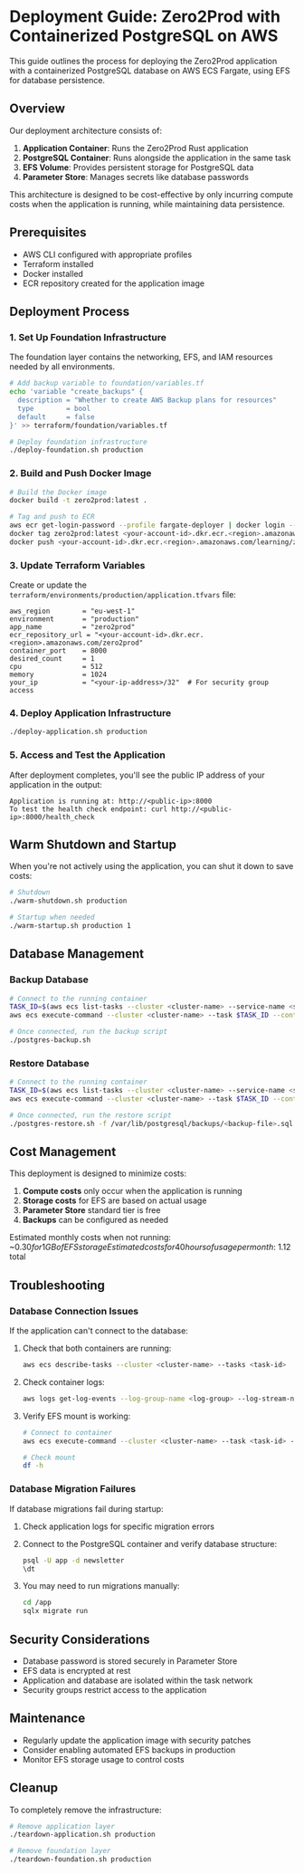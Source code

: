 # Deployment Guide: Zero2Prod with Containerized PostgreSQL on AWS

This guide outlines the process for deploying the Zero2Prod application with a containerized PostgreSQL database on AWS ECS Fargate, using EFS for database persistence.

## Overview

Our deployment architecture consists of:

1. **Application Container**: Runs the Zero2Prod Rust application
2. **PostgreSQL Container**: Runs alongside the application in the same task
3. **EFS Volume**: Provides persistent storage for PostgreSQL data
4. **Parameter Store**: Manages secrets like database passwords

This architecture is designed to be cost-effective by only incurring compute costs when the application is running, while maintaining data persistence.

## Prerequisites

- AWS CLI configured with appropriate profiles
- Terraform installed
- Docker installed
- ECR repository created for the application image

## Deployment Process

### 1. Set Up Foundation Infrastructure

The foundation layer contains the networking, EFS, and IAM resources needed by all environments.

```bash
# Add backup variable to foundation/variables.tf
echo 'variable "create_backups" {
  description = "Whether to create AWS Backup plans for resources"
  type        = bool
  default     = false
}' >> terraform/foundation/variables.tf

# Deploy foundation infrastructure
./deploy-foundation.sh production
```

### 2. Build and Push Docker Image

```bash
# Build the Docker image
docker build -t zero2prod:latest .

# Tag and push to ECR
aws ecr get-login-password --profile fargate-deployer | docker login --username AWS --password-stdin <your-account-id>.dkr.ecr.<region>.amazonaws.com
docker tag zero2prod:latest <your-account-id>.dkr.ecr.<region>.amazonaws.com/learning/zero2prod:latest
docker push <your-account-id>.dkr.ecr.<region>.amazonaws.com/learning/zero2prod:latest
```

### 3. Update Terraform Variables

Create or update the `terraform/environments/production/application.tfvars` file:

```hcl
aws_region        = "eu-west-1"
environment       = "production"
app_name          = "zero2prod"
ecr_repository_url = "<your-account-id>.dkr.ecr.<region>.amazonaws.com/zero2prod"
container_port    = 8000
desired_count     = 1
cpu               = 512
memory            = 1024
your_ip           = "<your-ip-address>/32"  # For security group access
```

### 4. Deploy Application Infrastructure

```bash
./deploy-application.sh production
```

### 5. Access and Test the Application

After deployment completes, you'll see the public IP address of your application in the output:

```
Application is running at: http://<public-ip>:8000
To test the health check endpoint: curl http://<public-ip>:8000/health_check
```

## Warm Shutdown and Startup

When you're not actively using the application, you can shut it down to save costs:

```bash
# Shutdown
./warm-shutdown.sh production

# Startup when needed
./warm-startup.sh production 1
```

## Database Management

### Backup Database

```bash
# Connect to the running container
TASK_ID=$(aws ecs list-tasks --cluster <cluster-name> --service-name <service-name> --query 'taskArns[0]' --output text)
aws ecs execute-command --cluster <cluster-name> --task $TASK_ID --container postgres-container --interactive --command "/bin/bash"

# Once connected, run the backup script
./postgres-backup.sh
```

### Restore Database

```bash
# Connect to the running container
TASK_ID=$(aws ecs list-tasks --cluster <cluster-name> --service-name <service-name> --query 'taskArns[0]' --output text)
aws ecs execute-command --cluster <cluster-name> --task $TASK_ID --container postgres-container --interactive --command "/bin/bash"

# Once connected, run the restore script
./postgres-restore.sh -f /var/lib/postgresql/backups/<backup-file>.sql.gz
```

## Cost Management

This deployment is designed to minimize costs:

1. **Compute costs** only occur when the application is running
2. **Storage costs** for EFS are based on actual usage
3. **Parameter Store** standard tier is free
4. **Backups** can be configured as needed

Estimated monthly costs when not running: ~$0.30 for 1GB of EFS storage
Estimated costs for 40 hours of usage per month: ~$1.12 total

## Troubleshooting

### Database Connection Issues

If the application can't connect to the database:

1. Check that both containers are running:
   ```bash
   aws ecs describe-tasks --cluster <cluster-name> --tasks <task-id>
   ```

2. Check container logs:
   ```bash
   aws logs get-log-events --log-group-name <log-group> --log-stream-name <log-stream>
   ```

3. Verify EFS mount is working:
   ```bash
   # Connect to container
   aws ecs execute-command --cluster <cluster-name> --task <task-id> --container postgres-container --interactive --command "/bin/bash"
   
   # Check mount
   df -h
   ```

### Database Migration Failures

If database migrations fail during startup:

1. Check application logs for specific migration errors
2. Connect to the PostgreSQL container and verify database structure:
   ```bash
   psql -U app -d newsletter
   \dt
   ```

3. You may need to run migrations manually:
   ```bash
   cd /app
   sqlx migrate run
   ```

## Security Considerations

- Database password is stored securely in Parameter Store
- EFS data is encrypted at rest
- Application and database are isolated within the task network
- Security groups restrict access to the application

## Maintenance

- Regularly update the application image with security patches
- Consider enabling automated EFS backups in production
- Monitor EFS storage usage to control costs

## Cleanup

To completely remove the infrastructure:

```bash
# Remove application layer
./teardown-application.sh production

# Remove foundation layer
./teardown-foundation.sh production
```